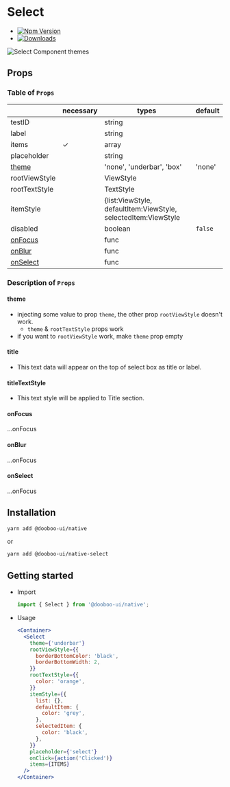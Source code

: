 # Select

- [![Npm Version](http://img.shields.io/npm/v/@dooboo-ui/native-select.svg?style=flat-square)](https://npmjs.org/package/@dooboo-ui/native-select)
- [![Downloads](http://img.shields.io/npm/dm/@dooboo-ui/native-select.svg?style=flat-square)](https://npmjs.org/package/@dooboo-ui/native-select)

![Select Component themes](https://user-images.githubusercontent.com/33364619/70374774-fd328c00-1939-11ea-9af4-776c6885bd41.png)

## Props

### Table of `Props`

|                       | necessary | types                                                          | default |
| --------------------- | --------- | -------------------------------------------------------------- | ------- |
| testID                |           | string                                                         |         |
| label                 |           | string                                                         |         |
| items                 | ✓         | array                                                          |         |
| placeholder           |           | string                                                         |         |
| [theme](#theme)       |           | 'none', 'underbar', 'box'                                      | 'none'  |
| rootViewStyle         |           | ViewStyle                                                      |         |
| rootTextStyle         |           | TextStyle                                                      |         |
| itemStyle             |           | {list:ViewStyle, defaultItem:ViewStyle, selectedItem:ViewStyle |         |
| disabled              |           | boolean                                                        | `false` |
| [onFocus](#onFocus)   |           | func                                                           |         |
| [onBlur](#onBlur)     |           | func                                                           |         |
| [onSelect](#onSelect) |           | func                                                           |         |

### Description of `Props`

#### theme

- injecting some value to prop `theme`, the other prop `rootViewStyle` doesn't work.
  - `theme` & `rootTextStyle` props work
- if you want to `rootViewStyle` work, make `theme` prop empty

#### title

- This text data will appear on the top of select box as title or label.

#### titleTextStyle

- This text style will be applied to Title section.

#### onFocus

...onFocus

#### onBlur

...onFocus

#### onSelect

...onFocus

## Installation

```sh
yarn add @dooboo-ui/native
```

or

```sh
yarn add @dooboo-ui/native-select
```

## Getting started

- Import

  ```javascript
  import { Select } from '@dooboo-ui/native';
  ```

- Usage
  ```jsx
  <Container>
    <Select
      theme={'underbar'}
      rootViewStyle={{
        borderBottomColor: 'black',
        borderBottomWidth: 2,
      }}
      rootTextStyle={{
        color: 'orange',
      }}
      itemStyle={{
        list: {},
        defaultItem: {
          color: 'grey',
        },
        selectedItem: {
          color: 'black',
        },
      }}
      placeholder={'select'}
      onClick={action('Clicked')}
      items={ITEMS}
    />
  </Container>
  ```
